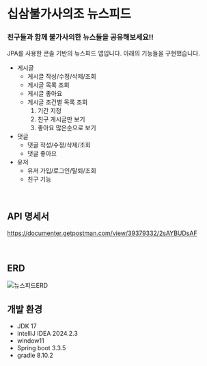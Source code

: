 # 십삼불가사의조 뉴스피드

### 친구들과 함께 불가사의한 뉴스들을 공유해보세요!!
JPA를 사용한 콘솔 기반의 뉴스피드 앱입니다. 아래의 기능들을 구현했습니다.

- 게시글
  - 게시글 작성/수정/삭제/조회
  - 게시글 목록 조회
  - 게시글 좋아요
  - 게시글 조건별 목록 조회
     1. 기간 지정
     2. 친구 게시글만 보기
     3. 좋아요 많은순으로 보기
- 댓글
  - 댓글 작성/수정/삭제/조회
  - 댓글 좋아요
- 유저
  - 유저 가입/로그인/탈퇴/조회
  - 친구 기능

 <br>

## API 명세서
https://documenter.getpostman.com/view/39379332/2sAYBUDsAF

 <br>

## ERD
![뉴스피드ERD](https://github.com/user-attachments/assets/3cc7dba5-c949-43cc-968e-20beb76ffa95)


## 개발 환경
- JDK 17
- intelliJ IDEA 2024.2.3
- window11
- Spring boot 3.3.5
- gradle 8.10.2
